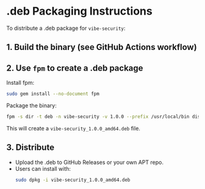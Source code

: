# .deb Packaging Instructions

To distribute a .deb package for `vibe-security`:

## 1. Build the binary (see GitHub Actions workflow)

## 2. Use `fpm` to create a .deb package

Install fpm:
```sh
sudo gem install --no-document fpm
```

Package the binary:
```sh
fpm -s dir -t deb -n vibe-security -v 1.0.0 --prefix /usr/local/bin dist/vibe-security-linux
```

This will create a `vibe-security_1.0.0_amd64.deb` file.

## 3. Distribute
- Upload the .deb to GitHub Releases or your own APT repo.
- Users can install with:
  ```sh
  sudo dpkg -i vibe-security_1.0.0_amd64.deb
  ```
